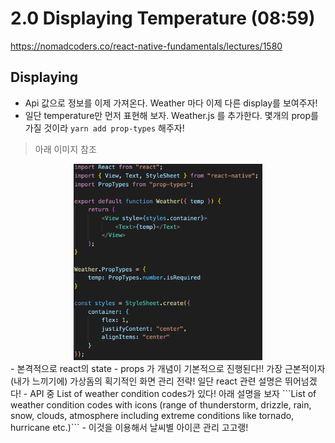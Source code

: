 # 2.0 Displaying Temperature (08:59)
https://nomadcoders.co/react-native-fundamentals/lectures/1580

###

## Displaying
 - Api 값으로 정보를 이제 가져온다. Weather 마다 이제 다른 display를 보여주자!
 - 일단 temperature만 먼저 표현해 보자. Weather.js 를 추가한다. 몇개의 prop를 가질 것이라 ```yarn add prop-types``` 해주자! 
 > 아래 이미지 참조
   <div style="text-align: center;">
      <img src="./imgs/class11_img1.png" width = "60%" />
   </div>
 - 본격적으로 react의 state - props 가 개념이 기본적으로 진행된다!! 가장 근본적이자 (내가 느끼기에) 가상돔의 획기적인 화면 관리 전략! 일단 react 관련 설명은 뛰어넘겠다!
 - API 중 List of weather condition codes가 있다! 아래 설명을 보자
   ```List of weather condition codes with icons (range of thunderstorm, drizzle, rain, snow, clouds, atmosphere including extreme conditions like tornado, hurricane etc.)```
 - 이것을 이용해서 날씨별 아이콘 관리 고고랭! 
